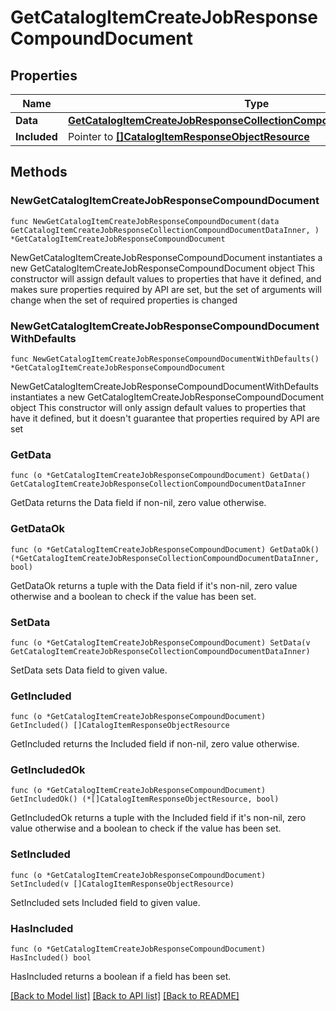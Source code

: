 # GetCatalogItemCreateJobResponseCompoundDocument

## Properties

Name | Type | Description | Notes
------------ | ------------- | ------------- | -------------
**Data** | [**GetCatalogItemCreateJobResponseCollectionCompoundDocumentDataInner**](GetCatalogItemCreateJobResponseCollectionCompoundDocumentDataInner.md) |  | 
**Included** | Pointer to [**[]CatalogItemResponseObjectResource**](CatalogItemResponseObjectResource.md) |  | [optional] 

## Methods

### NewGetCatalogItemCreateJobResponseCompoundDocument

`func NewGetCatalogItemCreateJobResponseCompoundDocument(data GetCatalogItemCreateJobResponseCollectionCompoundDocumentDataInner, ) *GetCatalogItemCreateJobResponseCompoundDocument`

NewGetCatalogItemCreateJobResponseCompoundDocument instantiates a new GetCatalogItemCreateJobResponseCompoundDocument object
This constructor will assign default values to properties that have it defined,
and makes sure properties required by API are set, but the set of arguments
will change when the set of required properties is changed

### NewGetCatalogItemCreateJobResponseCompoundDocumentWithDefaults

`func NewGetCatalogItemCreateJobResponseCompoundDocumentWithDefaults() *GetCatalogItemCreateJobResponseCompoundDocument`

NewGetCatalogItemCreateJobResponseCompoundDocumentWithDefaults instantiates a new GetCatalogItemCreateJobResponseCompoundDocument object
This constructor will only assign default values to properties that have it defined,
but it doesn't guarantee that properties required by API are set

### GetData

`func (o *GetCatalogItemCreateJobResponseCompoundDocument) GetData() GetCatalogItemCreateJobResponseCollectionCompoundDocumentDataInner`

GetData returns the Data field if non-nil, zero value otherwise.

### GetDataOk

`func (o *GetCatalogItemCreateJobResponseCompoundDocument) GetDataOk() (*GetCatalogItemCreateJobResponseCollectionCompoundDocumentDataInner, bool)`

GetDataOk returns a tuple with the Data field if it's non-nil, zero value otherwise
and a boolean to check if the value has been set.

### SetData

`func (o *GetCatalogItemCreateJobResponseCompoundDocument) SetData(v GetCatalogItemCreateJobResponseCollectionCompoundDocumentDataInner)`

SetData sets Data field to given value.


### GetIncluded

`func (o *GetCatalogItemCreateJobResponseCompoundDocument) GetIncluded() []CatalogItemResponseObjectResource`

GetIncluded returns the Included field if non-nil, zero value otherwise.

### GetIncludedOk

`func (o *GetCatalogItemCreateJobResponseCompoundDocument) GetIncludedOk() (*[]CatalogItemResponseObjectResource, bool)`

GetIncludedOk returns a tuple with the Included field if it's non-nil, zero value otherwise
and a boolean to check if the value has been set.

### SetIncluded

`func (o *GetCatalogItemCreateJobResponseCompoundDocument) SetIncluded(v []CatalogItemResponseObjectResource)`

SetIncluded sets Included field to given value.

### HasIncluded

`func (o *GetCatalogItemCreateJobResponseCompoundDocument) HasIncluded() bool`

HasIncluded returns a boolean if a field has been set.


[[Back to Model list]](../README.md#documentation-for-models) [[Back to API list]](../README.md#documentation-for-api-endpoints) [[Back to README]](../README.md)


